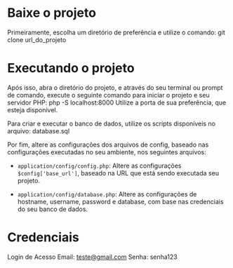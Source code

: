 # Baixe o projeto

Primeiramente, escolha um diretório de preferência e utilize o comando:
git clone url_do_projeto

# Executando o projeto

Após isso, abra o diretório do projeto, e através do seu terminal ou prompt de comando, execute o seguinte comando para iniciar o projeto e seu servidor PHP:
php -S localhost:8000
Utilize a porta de sua preferência, que esteja disponível.

Para criar e executar o banco de dados, utilize os scripts disponíveis no arquivo:
database.sql

Por fim, altere as configurações dos arquivos de config, baseado nas configurações executadas no seu ambiente, nos seguintes arquivos:

- `application/config/config.php`: Altere as configurações `$config['base_url']`, baseado na URL que está sendo executada seu projeto.

- `application/config/database.php`: Altere as configurações de hostname, username, password e database, com base nas credenciais do seu banco de dados.

# Credenciais

Login de Acesso 
Email: teste@gmail.com
Senha: senha123
